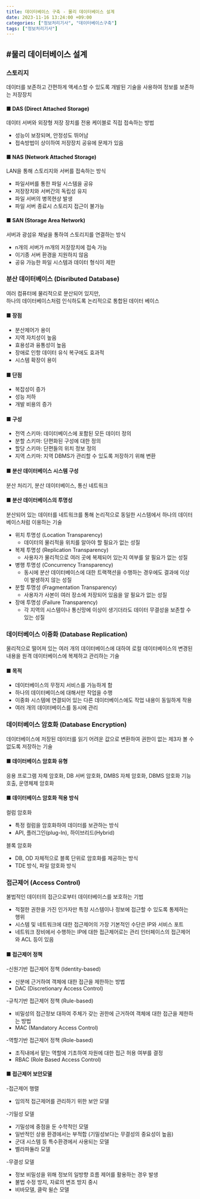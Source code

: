 ```yaml
---
title: 데이터베이스 구축 - 물리 데이터베이스 설계
date: 2023-11-16 13:24:00 +09:00
categories: ["정보처리기사", "데이터베이스구축"]
tags: ["정보처리기사"]
---
```


## #물리 데이터베이스 설계

### 스토리지

데이터를 보존하고 간편하게 액세스할 수 있도록 개발된 기술을 사용하여 정보를 보존하는 저장장치

#### ■ DAS (Direct Attached Storage)

데이터 서버와 외장형 저장 장치를 전용 케이블로 직접 접속하는 방법

- 성능이 보장되며, 안정성도 뛰어남
- 접속방법이 상이하여 저장장치 공유에 문제가 있음

#### ■ NAS (Network Attached Storage)

LAN을 통해 스토리지와 서버를 접속하는 방식

- 파일서버를 통한 파일 시스템을 공유
- 저장장치와 서버간의 독립성 유지
- 파일 서버의 병목현상 발생
- 파일 서버 종료시 스토리지 접근이 불가능

#### ■ SAN (Storage Area Network)

서버과 광섬유 채널을 통하여 스토리지를 연결하는 방식

- n개의 서버가 m개의 저장장치에 접속 가능
- 이기종 서버 환경을 지원하지 않음
- 공유 가능한 파일 시스템과 데이터 형식이 제한

### 분산 데이터베이스 (Disributed Database)

여러 컴퓨터에 물리적으로 분산되어 있지만,  
하나의 데이터베이스처럼 인식하도록 논리적으로 통합된 데이터 베이스

#### ■ 장점

- 분산제어가 용이
- 지역 자치성이 높음
- 효용성과 융통성이 높음
- 장애로 인항 데이터 유식 복구에도 효과적
- 시스템 확장이 용이

#### ■ 단점

- 복잡성이 증가
- 성능 저하
- 개발 비용의 증가

#### ■ 구성

- 전역 스키마: 데이터베이스에 포함된 모든 데이터 정의
- 분할 스키마: 단편화된 구성에 대한 정의
- 할당 스키마: 단편들의 위치 정보 정의
- 지역 스키마: 지역 DBMS가 관리할 수 있도록 저장하기 위해 변환

#### ■ 분산 데이터베이스 시스템 구성

분산 처리기, 분산 데이터베이스, 통신 네트워크

#### ■ 분산 데이터베이스의 투명성

분산되어 있는 데이터를 네트워크를 통해 논리적으로 동일한 시스템에서 하나의 데이터베이스처럼 이용하는 기술

- 위치 투명성 (Location Transparency)
  - 데이터의 물리적을 위치를 알아야 할 필요가 없는 성질
- 복제 투명성 (Replication Transparency)
  - 사용자가 물리적으로 여러 곳에 복제되어 있는지 여부를 알 필요가 없는 성질
- 병행 투명성 (Concurrency Transparency)
  - 동시에 분산 데이터베이스에 대한 트랙잭션을 수행하는 경우에도 결과에 이상이 발생하지 않는 성질
- 분할 투명성 (Fragmentation Transparency)
  - 사용자가 사본이 여러 장소에 저장되어 있음을 알 필요가 없는 성질
- 장애 투명성 (Failure Transparency)
  - 각 지역의 시스템이나 통신망에 이상이 생기더라도 데이터 무결성을 보존할 수 있는 성질

### 데이터베이스 이중화 (Database Replication)

물리적으로 떨어져 있는 여러 개의 데이터베이스에 대하여 로컬 데이터베이스의 변경된 내용을 원격 데이터베이스에 복제하고 관리하는 기술

#### ■ 목적

- 데이터베이스의 무정지 서비스를 가능하게 함
- 하나의 데이터베이스에 대해서만 작업을 수행
- 이중화 시스템에 연결되어 있는 다른 데이터베이스에도 작업 내용이 동일하게 작용
- 여러 개의 데이터베이스를 동시에 관리

### 데이터베이스 암호화 (Database Encryption)

데이터베이스에 저장된 데이터를 읽기 어려운 값으로 변환하여 권한이 없는 제3자 볼 수 없도록 저장하는 기술

#### ■ 데이터베이스 암호화 유형

응용 프로그램 자체 암호화, DB 서버 암호화, DMBS 자체 암호화, DBMS 암호화 기능 호출, 운영체제 암호화

#### ■ 데이터베이스 암호화 적용 방식

컬럼 암호화

- 특정 컬럼을 암호화하여 데이터를 보관하는 방식
- API, 플러그인(plug-In), 하이브리드(Hybrid)

블록 암호화

- DB, OD 자체적으로 블록 단위로 암호화를 제공하는 방식
- TDE 방식, 파일 암호화 방식

### 접근제어 (Access Control)

불법적인 데이터의 접근으로부터 데이터베이스를 보호하는 기법

- 적절한 권한을 가진 인가자만 특정 시스템이나 정보에 접근할 수 있도록 통제하는 행위
- 시스템 및 네트워크에 대한 접근제어의 가장 기본적인 수단은 IP와 서비스 포트
- 네트워크 장비에서 수행하는 IP에 대한 접근제어로는 관리 인터페이스의 접근제어와 ACL 등이 있음

#### ■ 접근제어 정책

-신원기반 접근제어 정책 (Identity-based)

- 신분에 근거하여 객체에 대한 접근을 제한하는 방법
- DAC (Discretionary Access Control)

-규칙기반 접근제어 정책 (Rule-based)

- 비밀성의 접근정보 대하여 주체가 갖는 권한에 근거하여 객체에 대한 접근을 제한하는 방법
- MAC (Mandatory Access Control)

-역할기반 접근제어 정책 (Role-based)

- 조직내에서 맡는 역할에 기초하여 자원에 대한 접근 허용 여부를 결정
- RBAC (Role Based Access Control)

#### ■ 접근제어 보안모델

-접근제어 행렬

- 임의적 접근제어를 관리하기 위한 보안 모델

-기밀성 모델

- 기밀성에 중점을 둔 수학적인 모델
- 일반적인 상용 환경에서는 부적합 (기밀성보다는 무결성의 중요성이 높음)
- 군대 시스템 등 특수환경에서 사용되는 모델
- 벨라파듈라 모델

-무결성 모델

- 정보 비밀성을 위해 정보의 일방향 흐름 제어를 활용하는 경우 발생
- 불법 수정 방지, 자료의 변조 방지 중시
- 비바모델, 클락 윌슨 모델
